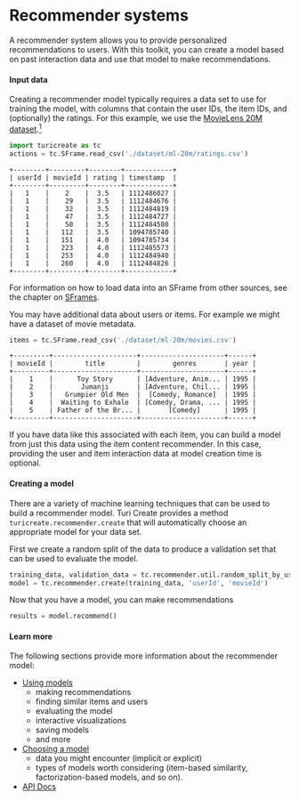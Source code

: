 # Recommender systems

A recommender system allows you to provide personalized recommendations
to users. With this toolkit, you can create a model based on past
interaction data and use that model to make recommendations.

#### Input data

Creating a recommender model typically requires a data set to use for
training the model, with columns that contain the user IDs, the item
IDs, and (optionally) the ratings. For this example, we use the [MovieLens
20M dataset](https://grouplens.org/datasets/movielens/20m/).[<sup>1</sup>](../datasets.md)

```python
import turicreate as tc
actions = tc.SFrame.read_csv('./dataset/ml-20m/ratings.csv')
```
```no-highlight
+--------+---------+--------+------------+
| userId | movieId | rating | timestamp  |
+--------+---------+--------+------------+
|   1    |    2    |  3.5   | 1112486027 |
|   1    |    29   |  3.5   | 1112484676 |
|   1    |    32   |  3.5   | 1112484819 |
|   1    |    47   |  3.5   | 1112484727 |
|   1    |    50   |  3.5   | 1112484580 |
|   1    |   112   |  3.5   | 1094785740 |
|   1    |   151   |  4.0   | 1094785734 |
|   1    |   223   |  4.0   | 1112485573 |
|   1    |   253   |  4.0   | 1112484940 |
|   1    |   260   |  4.0   | 1112484826 |
+--------+---------+--------+------------+
```

For information on how to load data into an SFrame from other sources,
see the chapter on [SFrames](../sframe/sframe-intro.md).

You may have additional data about users or items. For example we might
have a dataset of movie metadata.

```python
items = tc.SFrame.read_csv('./dataset/ml-20m/movies.csv')
```
```no-highlight
+---------+---------------------+---------------------+------+
| movieId |        title        |        genres       | year |
+---------+---------------------+---------------------+------+
|    1    |      Toy Story      | [Adventure, Anim... | 1995 |
|    2    |       Jumanji       | [Adventure, Chil... | 1995 |
|    3    |   Grumpier Old Men  |  [Comedy, Romance]  | 1995 |
|    4    |  Waiting to Exhale  | [Comedy, Drama, ... | 1995 |
|    5    | Father of the Br... |       [Comedy]      | 1995 |
+---------+---------------------+---------------------+------+
```

If you have data like this associated with each item, you can build a
model from just this data using the item content recommender.  In this
case, providing the user and item interaction data at model creation
time is optional.

#### Creating a model

There are a variety of machine learning techniques that can be used to
build a recommender model.  Turi Create provides a method
`turicreate.recommender.create` that will automatically choose an
appropriate model for your data set.

First we create a random split of the data to produce a validation set
that can be used to evaluate the model.

```python
training_data, validation_data = tc.recommender.util.random_split_by_user(actions, 'userId', 'movieId')
model = tc.recommender.create(training_data, 'userId', 'movieId')
```

Now that you have a model, you can make recommendations

```python
results = model.recommend()
```

#### Learn more

The following sections provide more information about the recommender model:

- [Using models](using-trained-models.md)
  * making recommendations
  * finding similar items and users
  * evaluating the model
  * interactive visualizations
  * saving models
  * and more
- [Choosing a model](choosing-a-model.md)
  * data you might encounter (implicit or explicit)
  * types of models worth considering (item-based similarity, factorization-based models, and so on).
- [API Docs](https://apple.github.io/turicreate/docs/api/turicreate.toolkits.recommender.html)
